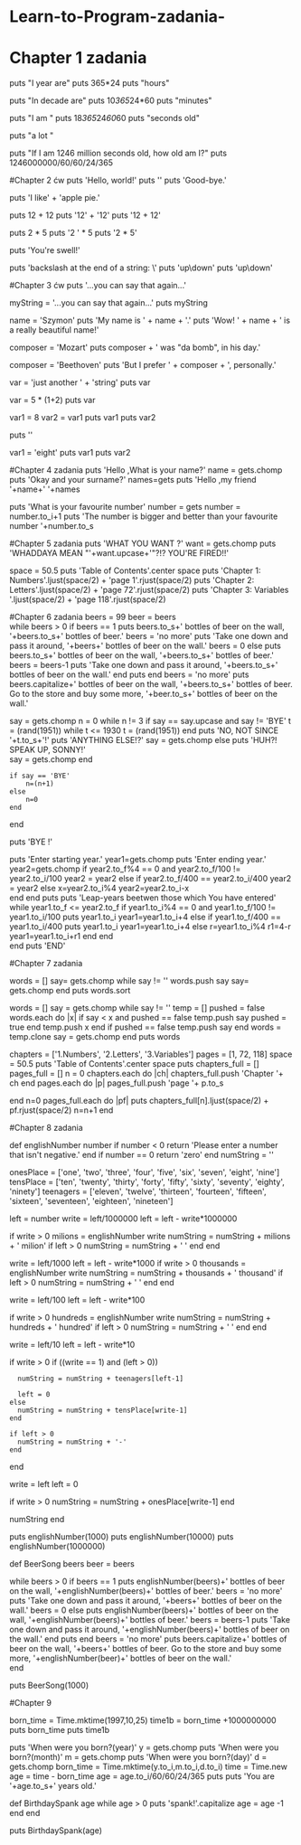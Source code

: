# Learn-to-Program-zadania-
# Chapter 1 zadania
puts "I year are" 
puts 365*24 
puts "hours"

puts "In decade are"
puts 10*365*24*60
puts "minutes"

puts "I am "
puts 18*365*24*60*60
puts "seconds old"

puts "a lot "

puts "If I am 1246 million seconds old, how old am I?"
puts 1246000000/60/60/24/365

#Chapter 2 ćw
puts 'Hello, world!'
puts ''
puts 'Good-bye.'

puts 'I like' + 'apple pie.'

puts  12  +  12
puts '12' + '12'
puts '12  +  12'

puts  2  *  5
puts '2 ' *  5
puts '2  *  5'

puts 'You\'re swell!'

puts 'backslash at the end of a string:  \\'
puts 'up\\down'
puts 'up\down'

#Chapter 3 ćw
puts '...you can say that again...'

myString = '...you can say that again...'
puts myString

name = 'Szymon'
puts 'My name is ' + name + '.'
puts 'Wow!  ' + name + ' is a really beautiful name!'

composer = 'Mozart'
puts composer + ' was "da bomb", in his day.'

composer = 'Beethoven'
puts 'But I prefer ' + composer + ', personally.'

var = 'just another ' + 'string'
puts var

var = 5 * (1+2)
puts var

var1 = 8
var2 = var1
puts var1
puts var2

puts ''

var1 = 'eight'
puts var1
puts var2

#Chapter 4 zadania
puts 'Hello ,What is your name?'
name = gets.chomp
puts 'Okay and your surname?'
names=gets
puts 'Hello ,my friend '+name+' '+names

puts 'What is your favourite number'
number = gets
number = number.to_i+1
puts 'The number is bigger and better than your favourite number '+number.to_s

#Chapter 5 zadania
puts 'WHAT YOU WANT ?'
want = gets.chomp
puts 'WHADDAYA MEAN "'+want.upcase+'"?!?  YOU\'RE FIRED!!'

space = 50.5
puts 'Table of Contents'.center space
puts 'Chapter 1:  Numbers'.ljust(space/2) + 'page 1'.rjust(space/2)
puts 'Chapter 2:  Letters'.ljust(space/2) + 'page 72'.rjust(space/2)
puts 'Chapter 3:  Variables '.ljust(space/2) + 'page 118'.rjust(space/2)

#Chapter 6 zadania
beers = 99
beer = beers	
while beers > 0 
	if beers == 1
		puts beers.to_s+' bottles of beer on the wall, '+beers.to_s+' bottles of beer.'
		beers = 'no more'
		puts 'Take one down and pass it around, '+beers+' bottles of beer on the wall.'
		beers = 0
	else
		puts beers.to_s+' bottles of beer on the wall, '+beers.to_s+' bottles of beer.'
		beers = beers-1
		puts 'Take one down and pass it around, '+beers.to_s+' bottles of beer on the wall.' 
	end
	puts
end
beers = 'no more'
puts beers.capitalize+' bottles of beer on the wall, '+beers.to_s+' bottles of beer. 
Go to the store and buy some more, '+beer.to_s+' bottles of beer on the wall.'	

say = gets.chomp
n = 0
while n != 3
	if say == say.upcase and say != 'BYE'
		t = (rand(1951))
		while t <= 1930
			t = (rand(1951))
		end
		puts 'NO, NOT SINCE '+t.to_s+'!'
		puts 'ANYTHING ELSE!?'
		say = gets.chomp
	else
		puts 'HUH?!  SPEAK UP, SONNY!'	
		say = gets.chomp
	end

	if say == 'BYE'
		n=(n+1)
	else
		n=0
	end	

end

puts 'BYE !'

puts 'Enter starting year.'
year1=gets.chomp
puts 'Enter ending year.'
year2=gets.chomp
if year2.to_f%4 == 0 and year2.to_f/100 != year2.to_i/100 
		year2 = year2
else if year2.to_f/400 == year2.to_i/400 
			year2 = year2
	else
			x=year2.to_i%4
			year2=year2.to_i-x	
	end
end	
puts
puts 'Leap-years beetwen those which You have entered'	
while year1.to_f <= year2.to_f
	if year1.to_i%4 == 0 and year1.to_f/100 != year1.to_i/100 
		puts year1.to_i
		year1=year1.to_i+4
	else if year1.to_f/400 == year1.to_i/400 
			puts year1.to_i
			year1=year1.to_i+4
		else
			r=year1.to_i%4
			r1=4-r
			year1=year1.to_i+r1
		end
	end		
end
puts 'END'

#Chapter 7 zadania

words = []
say= gets.chomp
while say != ''
	words.push say
	say= gets.chomp
end	
puts words.sort

words = []
say = gets.chomp
while say != ''
	temp = []
	pushed = false
	words.each do |x|
		if say < x and pushed == false
			temp.push say
			pushed = true
		end
		temp.push x
	end
	if pushed == false
		temp.push say 
	end
	words = temp.clone
	say = gets.chomp
end
puts words

chapters = ['1.Numbers', '2.Letters', '3.Variables']
pages = [1, 72, 118]
space = 50.5 
puts 'Table of Contents'.center space 
puts
chapters_full = []
pages_full = []
n = 0
chapters.each do |ch| 
	chapters_full.push 'Chapter '+ ch 
end
pages.each do |p|
	pages_full.push 'page '+ p.to_s

end
n=0
pages_full.each do |pf|
	puts chapters_full[n].ljust(space/2) + pf.rjust(space/2)
	n=n+1
end

#Chapter 8 zadania

def englishNumber number
  if number < 0 
    return 'Please enter a number that isn\'t negative.'
  end
  if number == 0
    return 'zero'
  end
  numString = ''

  onesPlace = ['one',     'two',       'three',    'four',     'five',
               'six',     'seven',     'eight',    'nine']
  tensPlace = ['ten',     'twenty',    'thirty',   'forty',    'fifty',
               'sixty',   'seventy',   'eighty',   'ninety']
  teenagers = ['eleven',  'twelve',    'thirteen', 'fourteen', 'fifteen',
               'sixteen', 'seventeen', 'eighteen', 'nineteen']
 
 left = number
  write = left/1000000
 left = left - write*1000000

 if write > 0
 	milions = englishNumber write
 	numString = numString + milions + ' milion'
	if left > 0
		numString = numString + ' '
	end	
 end
 
 
 write = left/1000
 left = left - write*1000
 if write > 0
 	thousands = englishNumber write
 	numString = numString + thousands + ' thousand'
 	if left > 0
 		numString = numString + ' '
 	end
 end




  write = left/100
  left  = left - write*100

  if write > 0
    hundreds  = englishNumber write
    numString = numString + hundreds + ' hundred'
    if left > 0
      numString = numString + ' '
    end
  end

  write = left/10
  left  = left - write*10

  if write > 0
    if ((write == 1) and (left > 0))
    
      numString = numString + teenagers[left-1]
     
      left = 0
    else
      numString = numString + tensPlace[write-1]
    end

    if left > 0
      numString = numString + '-'
    end
  end

  write = left
  left  = 0

  if write > 0
    numString = numString + onesPlace[write-1]
  end


  numString
end

puts englishNumber(1000)
puts englishNumber(10000)
puts englishNumber(1000000)

def BeerSong beers
beer = beers

while beers > 0 
	if beers == 1
		puts englishNumber(beers)+' bottles of beer on the wall, '+englishNumber(beers)+' bottles of beer.'
		beers = 'no more'
		puts 'Take one down and pass it around, '+beers+' bottles of beer on the wall.'
		beers = 0
	else
		puts englishNumber(beers)+' bottles of beer on the wall, '+englishNumber(beers)+' bottles of beer.'
		beers = beers-1
		puts 'Take one down and pass it around, '+englishNumber(beers)+' bottles of beer on the wall.' 
	end
	puts
end
beers = 'no more'
puts beers.capitalize+' bottles of beer on the wall, '+beers+' bottles of beer. 
Go to the store and buy some more, '+englishNumber(beer)+' bottles of beer on the wall.'	
end

puts BeerSong(1000)

#Chapter 9

born_time = Time.mktime(1997,10,25)
time1b = born_time +1000000000
puts born_time
puts time1b

puts 'When were you born?(year)'
y = gets.chomp
puts 'When were you born?(month)'
m = gets.chomp
puts 'When were you born?(day)'
d = gets.chomp
born_time = Time.mktime(y.to_i,m.to_i,d.to_i)
time = Time.new
age = time - born_time
age = age.to_i/60/60/24/365
puts
puts 'You are '+age.to_s+' years old.'

def BirthdaySpank age
	while age > 0
		puts 'spank!'.capitalize
		age = age -1
	end
end

puts BirthdaySpank(age)
